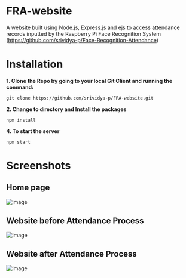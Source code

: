 # FRA-website
A website built using Node.js, Express.js and ejs to access attendance records inputted by the Raspberry Pi Face Recognition System <br>(https://github.com/srividya-p/Face-Recognition-Attendance)

# Installation

**1. Clone the Repo by going to your local Git Client and running the command:**</br>

    git clone https://github.com/srividya-p/FRA-website.git

**2. Change to directory and Install the packages** <br>

    npm install

**4. To start the server** <br>

    npm start

# Screenshots
## Home page
![image](https://user-images.githubusercontent.com/74781344/112667842-c6142100-8e83-11eb-925c-e7bb3282b7ba.png)

## Website before Attendance Process
![image](https://user-images.githubusercontent.com/74781344/112667820-bf85a980-8e83-11eb-983d-8f1b79dbbd14.png)

## Website after Attendance Process
![image](https://user-images.githubusercontent.com/74781344/112667875-d0ceb600-8e83-11eb-83d7-a46096789b90.png)


